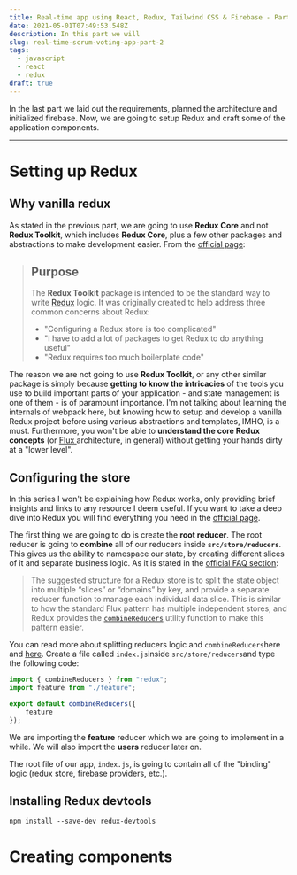 ```yaml
---
title: Real-time app using React, Redux, Tailwind CSS & Firebase - Part 2
date: 2021-05-01T07:49:53.548Z
description: In this part we will
slug: real-time-scrum-voting-app-part-2
tags:
  - javascript
  - react
  - redux
draft: true
---
```

In the last part we laid out the requirements, planned the architecture and initialized firebase. Now, we are going to setup Redux and craft some of the application components.

- - -

# Setting up Redux

## Why vanilla redux

As stated in the previous part, we are going to use **Redux Core** and not **Redux Toolkit**, which includes **Redux Core**, plus a few other packages and abstractions to make development easier. From the [official page](https://redux-toolkit.js.org/introduction/getting-started):

> ## Purpose[](https://redux-toolkit.js.org/introduction/getting-started#purpose "Direct link to heading")
>
> The **Redux Toolkit** package is intended to be the standard way to write [Redux](https://redux.js.org/) logic. It was originally created to help address three common concerns about Redux:
>
> * "Configuring a Redux store is too complicated"
> * "I have to add a lot of packages to get Redux to do anything useful"
> * "Redux requires too much boilerplate code"

The reason we are not going to use **Redux Toolkit**, or any other similar package is simply because **getting to know the intricacies** of the tools you use to build important parts of your application - and state management is one of them - is of paramount importance. I'm not talking about learning the internals of webpack here, but knowing how to setup and develop a vanilla Redux project before using various abstractions and templates, IMHO, is a must. Furthermore, you won't be able to **understand the core Redux concepts** (or [Flux ](https://medium.com/@sidathasiri/flux-and-redux-f6c9560997d7)architecture, in general) without getting your hands dirty at a "lower level".

## Configuring the store

In this series I won't be explaining how Redux works, only providing brief insights and links to any resource I deem useful. If you want to take a deep dive into Redux you will find everything you need in the [official page](https://redux.js.org/introduction/getting-started).

The first thing we are going to do is create the **root reducer**. The root reducer is going to **combine** all of our reducers inside **`src/store/reducers`**. This gives us the ability to namespace our state, by creating different slices of it and separate business logic. As it is stated in the [official FAQ section](https://redux.js.org/faq/reducers#how-do-i-share-state-between-two-reducers-do-i-have-to-use-combinereducers):

> The suggested structure for a Redux store is to split the state object into multiple “slices” or “domains” by key, and provide a separate reducer function to manage each individual data slice. This is similar to how the standard Flux pattern has multiple independent stores, and Redux provides the [`combineReducers`](https://redux.js.org/api/combinereducers) utility function to make this pattern easier.

You can read more about splitting reducers logic and `combineReducers`here and [here](https://redux.js.org/api/combinereducers). Create a file called `index.js`inside `src/store/reducers`and type the following code:

```javascript
import { combineReducers } from "redux";
import feature from "./feature";

export default combineReducers({
	feature
});

```

We are importing the **feature** reducer which we are going to implement in a while. We will also import the **users** reducer later on. 

The root file of our app, `index.js`, is going to contain all of the "binding" logic (redux store, firebase providers, etc.). 



## Installing Redux devtools

```shell
npm install --save-dev redux-devtools
```

# Creating components